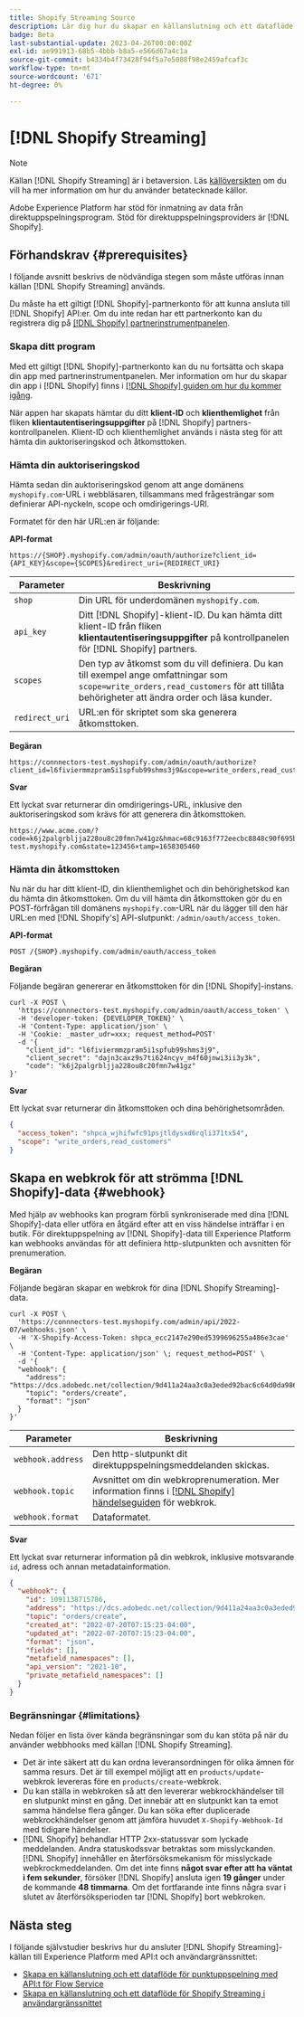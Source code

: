 ```yaml
---
title: Shopify Streaming Source
description: Lär dig hur du skapar en källanslutning och ett dataflöde för att importera strömmande data från Shopify-instansen till Adobe Experience Platform
badge: Beta
last-substantial-update: 2023-04-26T00:00:00Z
exl-id: ae991913-68b5-4bbb-b8a5-e566d67a4c1a
source-git-commit: b4334b4f73428f94f5a7e5088f98e2459afcaf3c
workflow-type: tm+mt
source-wordcount: '671'
ht-degree: 0%

---
```


# [!DNL Shopify Streaming]

>[!NOTE]
>
>Källan [!DNL Shopify Streaming] är i betaversion. Läs [källöversikten](../../home.md#terms-and-conditions) om du vill ha mer information om hur du använder betatecknade källor.

Adobe Experience Platform har stöd för inmatning av data från direktuppspelningsprogram. Stöd för direktuppspelningsproviders är [!DNL Shopify].

## Förhandskrav {#prerequisites}

I följande avsnitt beskrivs de nödvändiga stegen som måste utföras innan källan [!DNL Shopify Streaming] används.

Du måste ha ett giltigt [!DNL Shopify]-partnerkonto för att kunna ansluta till [!DNL Shopify] API:er. Om du inte redan har ett partnerkonto kan du registrera dig på [[!DNL Shopify] partnerinstrumentpanelen](https://www.shopify.com/partners).

### Skapa ditt program

Med ett giltigt [!DNL Shopify]-partnerkonto kan du nu fortsätta och skapa din app med partnerinstrumentpanelen. Mer information om hur du skapar din app i [!DNL Shopify] finns i [[!DNL Shopify] guiden om hur du kommer igång](https://www.shopify.com/partners/blog/17056443-how-to-generate-a-shopify-api-token).

När appen har skapats hämtar du ditt **klient-ID** och **klienthemlighet** från fliken **klientautentiseringsuppgifter** på [!DNL Shopify] partners-kontrollpanelen. Klient-ID och klienthemlighet används i nästa steg för att hämta din auktoriseringskod och åtkomsttoken.

### Hämta din auktoriseringskod

Hämta sedan din auktoriseringskod genom att ange domänens `myshopify.com`-URL i webbläsaren, tillsammans med frågesträngar som definierar API-nyckeln, scope och omdirigerings-URI.

Formatet för den här URL:en är följande:

**API-format**

```http
https://{SHOP}.myshopify.com/admin/oauth/authorize?client_id={API_KEY}&scope={SCOPES}&redirect_uri={REDIRECT_URI}
```

| Parameter | Beskrivning |
| --- | --- |
| `shop` | Din URL för underdomänen `myshopify.com`. |
| `api_key` | Ditt [!DNL Shopify]-klient-ID. Du kan hämta ditt klient-ID från fliken **klientautentiseringsuppgifter** på kontrollpanelen för [!DNL Shopify] partners. |
| `scopes` | Den typ av åtkomst som du vill definiera. Du kan till exempel ange omfattningar som `scope=write_orders,read_customers` för att tillåta behörigheter att ändra order och läsa kunder. |
| `redirect_uri` | URL:en för skriptet som ska generera åtkomsttoken. |

**Begäran**

```http
https://connnectors-test.myshopify.com/admin/oauth/authorize?client_id=l6fiviermmzpram5i1spfub99shms3j9&scope=write_orders,read_customers&redirect_uri=https://acme.com
```

**Svar**

Ett lyckat svar returnerar din omdirigerings-URL, inklusive den auktoriseringskod som krävs för att generera din åtkomsttoken.

```http
https://www.acme.com/?code=k6j2palgrbljja228ou8c20fmn7w41gz&hmac=68c9163f772eecbc8848c90f695bca0460899c125af897a6d2b0ebbd59d3a43b&shop=connnectors-test.myshopify.com&state=123456×tamp=1658305460
```

### Hämta din åtkomsttoken

Nu när du har ditt klient-ID, din klienthemlighet och din behörighetskod kan du hämta din åtkomsttoken. Om du vill hämta din åtkomsttoken gör du en POST-förfrågan till domänens `myshopify.com`-URL när du lägger till den här URL:en med [!DNL Shopify's] API-slutpunkt: `/admin/oauth/access_token`.

**API-format**

```https
POST /{SHOP}.myshopify.com/admin/oauth/access_token
```

**Begäran**

Följande begäran genererar en åtkomsttoken för din [!DNL Shopify]-instans.

```shell
curl -X POST \
  'https://connnectors-test.myshopify.com/admin/oauth/access_token' \
  -H 'developer-token: {DEVELOPER_TOKEN}' \
  -H 'Content-Type: application/json' \
  -H 'Cookie: _master_udr=xxx; request_method=POST'
  -d '{
    "client_id": "l6fiviermmzpram5i1spfub99shms3j9",
    "client_secret": "dajn3caxz9s7ti624ncyv_m4f60jnwi3ii3y3k",
    "code": "k6j2palgrbljja228ou8c20fmn7w41gz"
}'
```

**Svar**

Ett lyckat svar returnerar din åtkomsttoken och dina behörighetsområden.

```json
{
  "access_token": "shpca_wjhifwfc91psjtldysxd6rqli371tx54",
  "scope": "write_orders,read_customers"
}
```

## Skapa en webkrok för att strömma [!DNL Shopify]-data {#webhook}

Med hjälp av webhooks kan program förbli synkroniserade med dina [!DNL Shopify]-data eller utföra en åtgärd efter att en viss händelse inträffar i en butik. För direktuppspelning av [!DNL Shopify]-data till Experience Platform kan webhooks användas för att definiera http-slutpunkten och avsnitten för prenumeration.

**Begäran**

Följande begäran skapar en webkrok för dina [!DNL Shopify Streaming]-data.

```shell
curl -X POST \
  'https://connnectors-test.myshopify.com/admin/api/2022-07/webhooks.json' \
  -H 'X-Shopify-Access-Token: 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' \
  -H 'Content-Type: application/json' \; request_method=POST' \
  -d '{
  "webhook": {
    "address": "https://dcs.adobedc.net/collection/9d411a24aa3c0a3eded92bac6c64d0da986ee7a8212f87168c5fb42d9ddc3227",
    "topic": "orders/create",
    "format": "json"
  }
}'
```

| Parameter | Beskrivning |
| --- | --- | 
| `webhook.address` | Den http-slutpunkt dit direktuppspelningsmeddelanden skickas. |
| `webhook.topic` | Avsnittet om din webkroprenumeration. Mer information finns i [[!DNL Shopify] händelseguiden](https://shopify.dev/docs/api/admin-rest/2023-04/resources/webhook#event-topics) för webkrok. |
| `webhook.format` | Dataformatet. |

**Svar**

Ett lyckat svar returnerar information på din webkrok, inklusive motsvarande `id`, adress och annan metadatainformation.

```json
{
  "webhook": {
    "id": 1091138715786,
    "address": "https://dcs.adobedc.net/collection/9d411a24aa3c0a3eded92bac6c64d0da986ee7a8212f87168c5fb42d9ddc3227",
    "topic": "orders/create",
    "created_at": "2022-07-20T07:15:23-04:00",
    "updated_at": "2022-07-20T07:15:23-04:00",
    "format": "json",
    "fields": [],
    "metafield_namespaces": [],
    "api_version": "2021-10",
    "private_metafield_namespaces": []
  }
}
```

### Begränsningar {#limitations}

Nedan följer en lista över kända begränsningar som du kan stöta på när du använder webbhooks med källan [!DNL Shopify Streaming].

* Det är inte säkert att du kan ordna leveransordningen för olika ämnen för samma resurs. Det är till exempel möjligt att en `products/update`-webkrok levereras före en `products/create`-webkrok.
* Du kan ställa in webkroken så att den levererar webkrockhändelser till en slutpunkt minst en gång. Det innebär att en slutpunkt kan ta emot samma händelse flera gånger. Du kan söka efter duplicerade webkrockhändelser genom att jämföra huvudet `X-Shopify-Webhook-Id` med tidigare händelser.
* [!DNL Shopify] behandlar HTTP 2xx-statussvar som lyckade meddelanden. Andra statuskodssvar betraktas som misslyckanden. [!DNL Shopify] innehåller en återförsöksmekanism för misslyckade webkrockmeddelanden. Om det inte finns **något svar efter att ha väntat i fem sekunder**, försöker [!DNL Shopify] ansluta igen **19 gånger** under de kommande **48 timmarna**. Om det fortfarande inte finns några svar i slutet av återförsöksperioden tar [!DNL Shopify] bort webkroken.

## Nästa steg

I följande självstudier beskrivs hur du ansluter [!DNL Shopify Streaming]-källan till Experience Platform med API:t och användargränssnittet:

* [Skapa en källanslutning och ett dataflöde för punktuppspelning med API:t för Flow Service](../../tutorials/api/create/ecommerce/shopify-streaming.md)
* [Skapa en källanslutning och ett dataflöde för Shopify Streaming i användargränssnittet](../../tutorials/ui/create/ecommerce/shopify-streaming.md)
